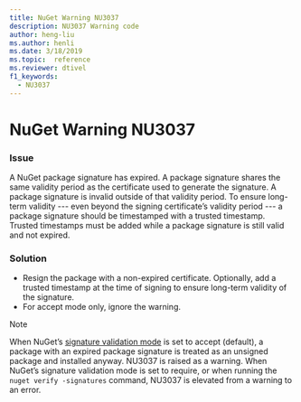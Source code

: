 ```yaml
---
title: NuGet Warning NU3037
description: NU3037 Warning code
author: heng-liu
ms.author: henli
ms.date: 3/18/2019
ms.topic:  reference
ms.reviewer: dtivel
f1_keywords: 
  - NU3037
---
```


# NuGet Warning NU3037

### Issue

A NuGet package signature has expired.
A package signature shares the same validity period as the certificate used to generate the signature. A package signature is invalid outside of that validity period.
To ensure long-term validity --- even beyond the signing certificate’s validity period --- a package signature should be timestamped with a trusted timestamp. Trusted timestamps must be added while a package signature is still valid and not expired.


### Solution

* Resign the package with a non-expired certificate. Optionally, add a trusted timestamp at the time of signing to ensure long-term validity of the signature.
* For accept mode only, ignore the warning.

> [!Note]
> When NuGet’s [signature validation mode](../../consume-packages/installing-signed-packages.md#configure-package-signature-requirements) is set to accept (default), a package with an expired package signature is treated as an unsigned package and installed anyway. NU3037 is raised as a warning. 
> When NuGet’s signature validation mode is set to require, or when running the `nuget verify -signatures` command, NU3037 is elevated from a warning to an error. 
